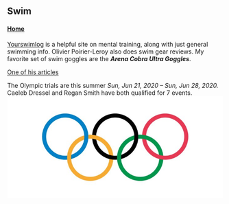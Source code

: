 
## Swim

#### [Home](https://jscholl23.github.io/)

[Yourswimlog](https://www.yourswimlog.com/) is a helpful site on mental training, along with just general swimming info. Olivier Poirier-Leroy also does swim gear reviews. My favorite set of swim goggles are the _**Arena Cobra Ultra Goggles**_.

[One of his articles](https://www.yourswimlog.com/10-things-that-have-nothing-to-do-with-talent/)


The Olympic trials are this summer _Sun, Jun 21, 2020 – Sun, Jun 28, 2020._    
Caeleb Dressel and Regan Smith have both qualified for 7 events.
![Olympic](assets/Olympic-rings.jpg)
